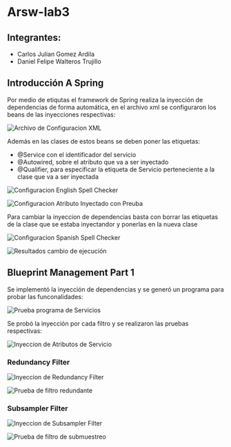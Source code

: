# Arsw-lab3

## Integrantes:
 - Carlos Julian Gomez Ardila
 - Daniel Felipe Walteros Trujillo
 
 ## Introducción A Spring
 
 Por medio de etiqutas el framework de Spring realiza la inyección de dependencias de forma automática, en el archivo xml se configuraron    los beans de las inyecciones respectivas:
 
 ![Archivo de Configuracion XML](https://github.com/Silenrate/arsw-lab3/blob/master/img/introxml.PNG)
 
 Además en las clases de estos beans se deben poner las etiquetas:
  - @Service con el identificador del servicio
  - @Autowired, sobre el atributo que va a ser inyectado
  - @Qualifier, para especificar la etiqueta de Servicio perteneciente a la clase que va a ser inyectada
  
 ![Configuracion English Spell Checker](https://github.com/Silenrate/arsw-lab3/blob/master/img/introenglish.PNG)
 
 ![Configuracion Atributo Inyectado con Preuba](https://github.com/Silenrate/arsw-lab3/blob/master/img/introinyeccion.PNG)
 
 Para cambiar la inyeccion de dependencias basta con borrar las etiquetas de la clase que se estaba inyectandor y ponerlas en la nueva clase
 
 ![Configuracion Spanish Spell Checker](https://github.com/Silenrate/arsw-lab3/blob/master/img/introspanish.PNG)
 
 ![Resultados cambio de ejecución](https://github.com/Silenrate/arsw-lab3/blob/master/img/introparte2.PNG)
 
 ## Blueprint Management Part 1
 
 Se implementó la inyección de dependencias y se generó un programa para probar las funconalidades:
 
 ![Prueba programa de Servicios](https://github.com/Silenrate/arsw-lab3/blob/master/img/MAIN.PNG)
 
 Se probó la inyección por cada filtro y se realizaron las pruebas respectivas:
 
![Inyeccion de Atributos de Servicio](https://github.com/Silenrate/arsw-lab3/blob/master/img/blueprintservices.PNG)
 
 ### Redundancy Filter
 
 ![Inyeccion de Redundancy Filter](https://github.com/Silenrate/arsw-lab3/blob/master/img/redundancy.PNG)
 
 ![Prueba de filtro redundante](https://github.com/Silenrate/arsw-lab3/blob/master/img/redundancymain.PNG)
 
 ### Subsampler Filter
 
 ![Inyeccion de Subsampler Filter](https://github.com/Silenrate/arsw-lab3/blob/master/img/subsampler.PNG)
 
 ![Prueba de filtro de submuestreo](https://github.com/Silenrate/arsw-lab3/blob/master/img/subsamplermain.PNG)
 
